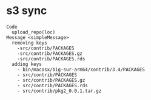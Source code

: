 # s3 sync

    Code
      upload_repo(loc)
    Message <simpleMessage>
      removing keys
        -src/contrib/PACKAGES
        -src/contrib/PACKAGES.gz
        -src/contrib/PACKAGES.rds
      adding keys
        - bin/macosx/big-sur-arm64/contrib/3.4/PACKAGES
        - src/contrib/PACKAGES
        - src/contrib/PACKAGES.gz
        - src/contrib/PACKAGES.rds
        - src/contrib/pkg2_0.0.1.tar.gz

